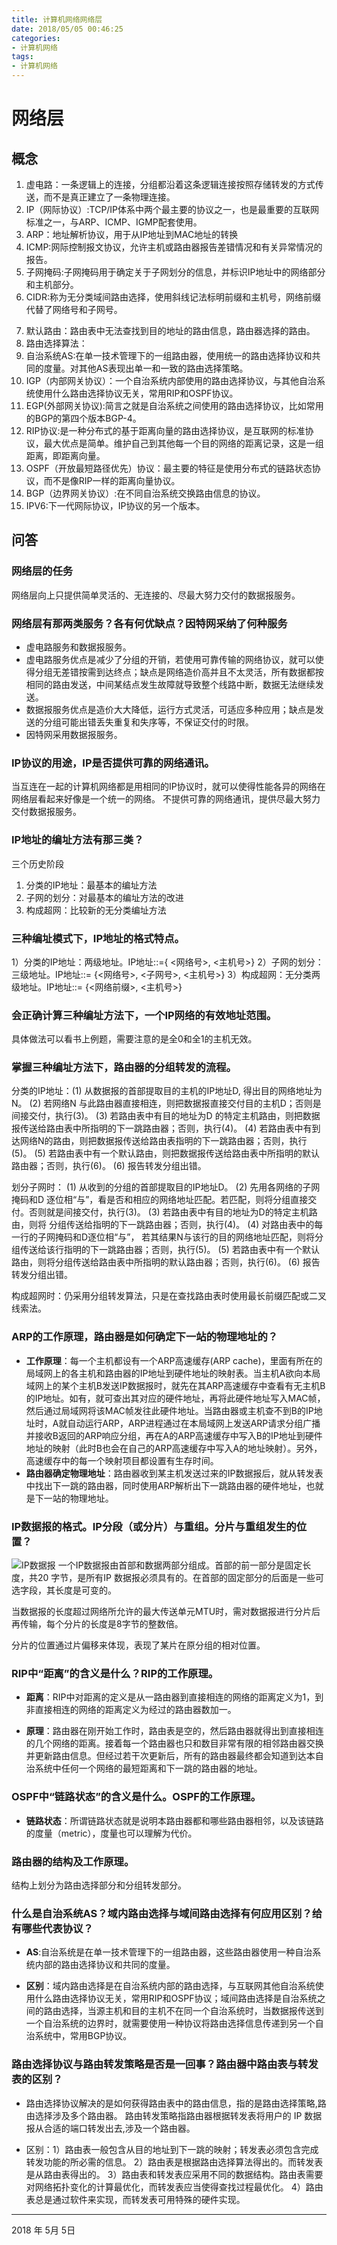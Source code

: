 ```yaml
---
title: 计算机网络网络层
date: 2018/05/05 00:46:25
categories:
- 计算机网络
tags:
- 计算机网络
---
```


# 网络层

## 概念

1. 虚电路：一条逻辑上的连接，分组都沿着这条逻辑连接按照存储转发的方式传送，而不是真正建立了一条物理连接。
2. IP（网际协议）:TCP/IP体系中两个最主要的协议之一，也是最重要的互联网标准之一，与ARP、ICMP、IGMP配套使用。
3. ARP：地址解析协议，用于从IP地址到MAC地址的转换
4. ICMP:网际控制报文协议，允许主机或路由器报告差错情况和有关异常情况的报告。
5. 子网掩码:子网掩码用于确定关于子网划分的信息，并标识IP地址中的网络部分和主机部分。
6. CIDR:称为无分类域间路由选择，使用斜线记法标明前缀和主机号，网络前缀代替了网络号和子网号。
<!-- more -->
7. 默认路由：路由表中无法查找到目的地址的路由信息，路由器选择的路由。
8. 路由选择算法：
9. 自治系统AS:在单一技术管理下的一组路由器，使用统一的路由选择协议和共同的度量。对其他AS表现出单一和一致的路由选择策略。
10. IGP（内部网关协议）：一个自治系统内部使用的路由选择协议，与其他自治系统使用什么路由选择协议无关，常用RIP和OSPF协议。
11. EGP(外部网关协议):简言之就是自治系统之间使用的路由选择协议，比如常用的BGP的第四个版本BGP-4。
12. RIP协议:是一种分布式的基于距离向量的路由选择协议，是互联网的标准协议，最大优点是简单。维护自己到其他每一个目的网络的距离记录，这是一组距离，即距离向量。
13. OSPF（开放最短路径优先）协议：最主要的特征是使用分布式的链路状态协议，而不是像RIP一样的距离向量协议。
14. BGP（边界网关协议）:在不同自治系统交换路由信息的协议。
15. IPV6:下一代网际协议，IP协议的另一个版本。





## 问答

### 网络层的任务

网络层向上只提供简单灵活的、无连接的、尽最大努力交付的数据报服务。

### 网络层有那两类服务？各有何优缺点？因特网采纳了何种服务

- 虚电路服务和数据报服务。
- 虚电路服务优点是减少了分组的开销，若使用可靠传输的网络协议，就可以使得分组无差错按需到达终点；缺点是网络造价高并且不太灵活，所有数据都按相同的路由发送，中间某结点发生故障就导致整个线路中断，数据无法继续发送。
- 数据报服务优点是造价大大降低，运行方式灵活，可适应多种应用；缺点是发送的分组可能出错丢失重复和失序等，不保证交付的时限。
- 因特网采用数据报服务。

### IP协议的用途，IP是否提供可靠的网络通讯。

当互连在一起的计算机网络都是用相同的IP协议时，就可以使得性能各异的网络在网络层看起来好像是一个统一的网络。
不提供可靠的网络通讯，提供尽最大努力交付数据报服务。

### IP地址的编址方法有那三类？

三个历史阶段

1. 分类的IP地址：最基本的编址方法
2. 子网的划分：对最基本的编址方法的改进
3. 构成超网：比较新的无分类编址方法

### 三种编址模式下，IP地址的格式特点。

1）分类的IP地址：两级地址。IP地址::={ <网络号>, <主机号>} 
2）子网的划分：三级地址。IP地址::= {<网络号>, <子网号>, <主机号>} 
3）构成超网：无分类两级地址。IP地址::= {<网络前缀>, <主机号>}

### 会正确计算三种编址方法下，一个IP网络的有效地址范围。

具体做法可以看书上例题，需要注意的是全0和全1的主机无效。

### 掌握三种编址方法下，路由器的分组转发的流程。

分类的IP地址：(1) 从数据报的首部提取目的主机的IP地址D, 得出目的网络地址为N。
(2) 若网络N 与此路由器直接相连，则把数据报直接交付目的主机D；否则是间接交付，执行(3)。
(3) 若路由表中有目的地址为D 的特定主机路由，则把数据报传送给路由表中所指明的下一跳路由器；否则，执行(4)。
(4) 若路由表中有到达网络N的路由，则把数据报传送给路由表指明的下一跳路由器；否则，执行(5)。
(5) 若路由表中有一个默认路由，则把数据报传送给路由表中所指明的默认路由器；否则，执行(6)。
(6) 报告转发分组出错。

划分子网时：
(1) 从收到的分组的首部提取目的IP地址D。
(2) 先用各网络的子网掩码和D 逐位相“与”，看是否和相应的网络地址匹配。若匹配，则将分组直接交付。否则就是间接交付，执行(3)。
(3) 若路由表中有目的地址为D的特定主机路由，则将 分组传送给指明的下一跳路由器；否则，执行(4)。
(4) 对路由表中的每一行的子网掩码和D逐位相“与”， 若其结果N与该行的目的网络地址匹配，则将分组传送给该行指明的下一跳路由器；否则，执行(5)。
(5) 若路由表中有一个默认路由，则将分组传送给路由表中所指明的默认路由器；否则，执行(6)。
(6) 报告转发分组出错。

构成超网时：仍采用分组转发算法，只是在查找路由表时使用最长前缀匹配或二叉线索法。

### ARP的工作原理，路由器是如何确定下一站的物理地址的？

- **工作原理**：每一个主机都设有一个ARP高速缓存(ARP cache)，里面有所在的局域网上的各主机和路由器的IP地址到硬件地址的映射表。当主机A欲向本局域网上的某个主机B发送IP数据报时，就先在其ARP高速缓存中查看有无主机B的IP地址。如有，就可查出其对应的硬件地址，再将此硬件地址写入MAC帧，然后通过局域网将该MAC帧发往此硬件地址。当路由器或主机查不到B的IP地址时，A就自动运行ARP，ARP进程通过在本局域网上发送ARP请求分组广播并接收B返回的ARP响应分组，再在A的ARP高速缓存中写入B的IP地址到硬件地址的映射（此时B也会在自己的ARP高速缓存中写入A的地址映射）。另外，高速缓存中的每一个映射项目都设置有生存时间。
- **路由器确定物理地址**：路由器收到某主机发送过来的IP数据报后，就从转发表中找出下一跳的路由器，同时使用ARP解析出下一跳路由器的硬件地址，也就是下一站的物理地址。

### IP数据报的格式。IP分段（或分片）与重组。分片与重组发生的位置？

![IP数据报](https://github.com/CyC2018/Interview-Notebook/blob/master/pics/85c05fb1-5546-4c50-9221-21f231cdc8c5.jpg)
一个IP数据报由首部和数据两部分组成。首部的前一部分是固定长度，共20 字节，是所有IP 数据报必须具有的。在首部的固定部分的后面是一些可选字段，其长度是可变的。

当数据报的长度超过网络所允许的最大传送单元MTU时，需对数据报进行分片后再传输，每个分片的长度是8字节的整数倍。

分片的位置通过片偏移来体现，表现了某片在原分组的相对位置。

### RIP中“距离”的含义是什么？RIP的工作原理。

- **距离**：RIP中对距离的定义是从一路由器到直接相连的网络的距离定义为1，到非直接相连的网络的距离定义为经过的路由器数加一。

- **原理**：路由器在刚开始工作时，路由表是空的，然后路由器就得出到直接相连的几个网络的距离。接着每一个路由器也只和数目非常有限的相邻路由器交换并更新路由信息。但经过若干次更新后，所有的路由器最终都会知道到达本自治系统中任何一个网络的最短距离和下一跳的路由器的地址。

### OSPF中“链路状态”的含义是什么。OSPF的工作原理。

- **链路状态**：所谓链路状态就是说明本路由器都和哪些路由器相邻，以及该链路的度量（metric），度量也可以理解为代价。

### 路由器的结构及工作原理。

结构上划分为路由选择部分和分组转发部分。

### 什么是自治系统AS？域内路由选择与域间路由选择有何应用区别？给有哪些代表协议？

- **AS**:自治系统是在单一技术管理下的一组路由器，这些路由器使用一种自治系统内部的路由选择协议和共同的度量。

- **区别**：域内路由选择是在自治系统内部的路由选择，与互联网其他自治系统使用什么路由选择协议无关，常用RIP和OSPF协议；域间路由选择是自治系统之间的路由选择，当源主机和目的主机不在同一个自治系统时，当数据报传送到一个自治系统的边界时，就需要使用一种协议将路由选择信息传递到另一个自治系统中，常用BGP协议。

### 路由选择协议与路由转发策略是否是一回事？路由器中路由表与转发表的区别？

- 路由选择协议解决的是如何获得路由表中的路由信息，指的是路由选择策略,路由选择涉及多个路由器。
路由转发策略指路由器根据转发表将用户的 IP 数据报从合适的端口转发出去,涉及一个路由器。

- 区别：1）路由表一般包含从目的地址到下一跳的映射；转发表必须包含完成转发功能的所必需的信息。
2）路由表是根据路由选择算法得出的。而转发表是从路由表得出的。
3）路由表和转发表应采用不同的数据结构。路由表需要对网络拓扑变化的计算最优化，而转发表应当使得查找过程最优化。
4）路由表总是通过软件来实现，而转发表可用特殊的硬件实现。

****
2018 年 5月 5日